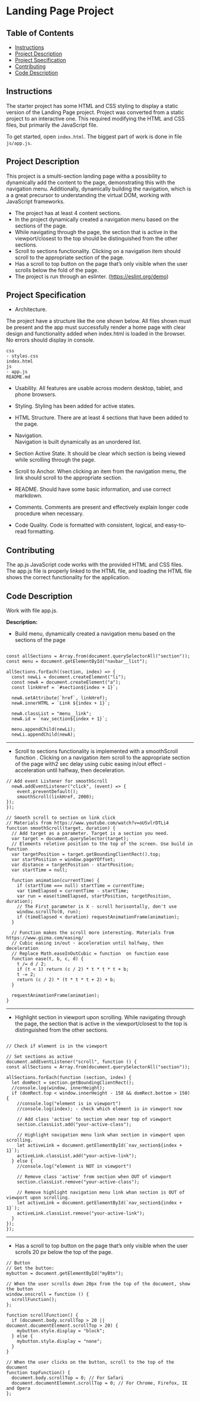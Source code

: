 # Landing Page Project

## Table of Contents

* [Instructions](#instructions)
* [Project Description](#project_description)
* [Project Specification](#project_specification)
* [Contributing](#contributing)
* [Code Description](#code_description)

## Instructions


The starter project has some HTML and CSS styling to display a static version of the Landing Page project. 
Project was converted from a static project to an interactive one. 
This required modifying the HTML and CSS files, but primarily the JavaScript file.

To get started, open `index.html`.
The biggest part of work is done in file `js/app.js`.


## Project Description

 
This project is a smulti-section landing page witha a possibility to dynamically add the content to the page, demonstrating this with the navigation menu. Additionally, dynamically building the navigation, which is a a great  precursor to understanding the virtual DOM, working with JavaScript frameworks.

- The project has at least 4 content sections.
- In the project dynamically created a navigation menu based on the sections of the page.
- While navigating through the page, the section that is active in the viewport/closest to the top should be distinguished from the other sections.
- Scroll to sections functionality. Clicking on a navigation item should scroll to the appropriate section of the page.
- Has a scroll to top button on the page that’s only visible when the user scrolls below the fold of the page.
- The project is run through an eslinter. (https://eslint.org/demo)


## Project Specification 


- Architecture.
	
The project have a structure like the one shown below. All files shown must be present and the app must successfully render a home page with clear design and functionality added when index.html is loaded in the browser. No errors should display in console.

```
css
- styles.css    
index.html
js
- app.js
README.md
```

- Usability.
All features are usable across modern desktop, tablet, and phone browsers.

- Styling.
Styling has been added for active states.

- HTML Structure.
There are at least 4 sections that have been added to the page.

- Navigation.	
Navigation is built dynamically as an unordered list.

- Section Active State.
It should be clear which section is being viewed while scrolling through the page.

- Scroll to Anchor.
When clicking an item from the navigation menu, the link should scroll to the appropriate section.

- README.
Should have some basic information, and use correct markdown.

- Comments.
Comments are present and effectively explain longer code procedure when necessary.

- Code Quality.
Code is formatted with consistent, logical, and easy-to-read formatting.



## Contributing


The ap.js JavaScript code works with the provided HTML and CSS files. The app.js file is properly linked to the HTML file, and loading the HTML file shows the correct functionality for the application.


## Code Description


Work with file app.js.


**Description:** 

- Build menu, dynamically created a navigation menu based on the sections of the page


```

const allSections = Array.from(document.querySelectorAll("section"));
const menu = document.getElementById("navbar__list");

allSections.forEach((section, index) => {
  const newLi = document.createElement("li");
  const newA = document.createElement("a");
  const linkHref = `#section${index + 1}`;

  newA.setAttribute(`href`, linkHref);
  newA.innerHTML = `Link ${index + 1}`;

  newA.classList = "menu__link";
  newA.id = `nav_section${index + 1}`;

  menu.appendChild(newLi);
  newLi.appendChild(newA);
```
_________________________________________________    


- Scroll to sections functionality is implemented with a smoothScroll function . Clicking on a navigation item scroll to the appropriate section  of the page  with2 sec delay using cubic easing in/out effect - acceleration until halfway, then deceleration.

```
// Add event Listener for smoothScroll
  newA.addEventListener("click", (event) => {
    event.preventDefault();
    smoothScroll(linkHref, 2000);
});
});

// Smooth scroll to section on link click
// Materials from https://www.youtube.com/watch?v=oUSvlrDTLi4
function smoothScroll(target, duration) {
  // Add target as a parameter. Target is a section you need.
  var target = document.querySelector(target);
  // Elements reletive position to the top of the screen. Use build in function
  var targetPosition = target.getBoundingClientRect().top;
  var startPosition = window.pageYOffset;
  var distance = targetPosition - startPosition;
  var startTime = null;

  function animation(currentTime) {
    if (startTime === null) startTime = currentTime;
    var timeElapsed = currentTime - startTime;
    var run = ease(timeElapsed, startPosition, targetPosition, duration);
    // The First parameter is X - scroll horisontally, don't use
    window.scrollTo(0, run);
    if (timeElapsed < duration) requestAnimationFrame(animation);
  }

  // Function makes the scroll more interesting. Materials from https://www.gizma.com/easing/
  // Cubic easing in/out - acceleration until halfway, then deceleration
  // Replace Math.easeInOutCubic = function  on function ease
  function ease(t, b, c, d) {
    t /= d / 2;
    if (t < 1) return (c / 2) * t * t * t + b;
    t -= 2;
    return (c / 2) * (t * t * t + 2) + b;
  }

  requestAnimationFrame(animation);
}
```
______________________________________________________________________________________________________

- Highlight section in viewport upon scrolling. While navigating through the page, the section that is active in the viewport/closest to the top is  distinguished from the other sections.



```

// Check if element is in the viewport

// Set sections as active
document.addEventListener("scroll", function () {
const allSections = Array.from(document.querySelectorAll("section"));

allSections.forEach(function (section, index) {
  let domRect = section.getBoundingClientRect();
  //console.log(window, innerHeight);
  if (domRect.top < window.innerHeight - 150 && domRect.bottom > 150) {
    //console.log("element is in viewport")
    //console.log(index); - check which element is in viewport now

    // Add class 'active' to section when near top of viewport
    section.classList.add("your-active-class");

    // Highlight navigation menu link whan section in viewport upon scrolling.
    let activeLink = document.getElementById(`nav_section${index + 1}`);
    activeLink.classList.add("your-active-link");
  } else {
    //console.log("element is NOT in viewport")

    // Remove class 'active' from section when OUT of viewport
    section.classList.remove("your-active-class");

    // Remove highlight navigation menu link whan section is OUT of viewport upon scrolling.
    let activeLink = document.getElementById(`nav_section${index + 1}`);
    activeLink.classList.remove("your-active-link");
  }
});
});

```
_________________________________________________________________________________________________

- Has a scroll to top button on the page that’s only visible when the user scrolls 20 px below the top of the page.

```
// Button
// Get the button:
mybutton = document.getElementById("myBtn");

// When the user scrolls down 20px from the top of the document, show the button
window.onscroll = function () {
  scrollFunction();
};

function scrollFunction() {
  if (document.body.scrollTop > 20 || document.documentElement.scrollTop > 20) {
    mybutton.style.display = "block";
  } else {
    mybutton.style.display = "none";
  }
}

// When the user clicks on the button, scroll to the top of the document
function topFunction() {
  document.body.scrollTop = 0; // For Safari
  document.documentElement.scrollTop = 0; // For Chrome, Firefox, IE and Opera
};


```